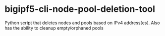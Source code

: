# bigipf5-cli-node-pool-deletion-tool
Python script that deletes nodes and pools based on IPv4 address[es]. Also has the ability to cleanup empty/orphaned pools
